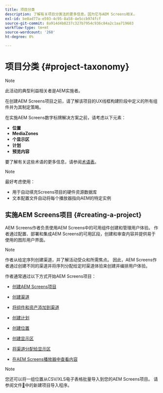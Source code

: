 ```yaml
---
title: 项目分类
description: 了解有关项目分类法的更多信息，因为它与AEM Screens相关。
exl-id: be0ad77a-e593-4c95-8a58-4e5ccb974fcf
source-git-commit: 8a914d4b0237c327b7954c936c84a2c1aa719603
workflow-type: tm+mt
source-wordcount: '268'
ht-degree: 0%

---
```


# 项目分类 {#project-taxonomy}

>[!NOTE]
>
>此活动的典型利益相关者是AEM实施者。

在创建AEM Screens项目之前，请了解该项目的UX线框构建阶段中定义的所有组件并为其制定策略。

在实施AEM Screens数字标牌解决方案之前，请考虑以下元素：

* **位置**
* **MediaZones**
* **个显示区**
* **计划**
* **预览内容**

要了解有关这些术语的更多信息，请参阅[术语表](https://experienceleague.adobe.com/en/docs/experience-manager-screens/user-guide/overview/screens-glossary)。

>[!NOTE]
>
>最好考虑使用：
>
>* 用于自动填充Screens项目的硬件资源数据库
>* 文本配置文件自动将每个播放器指向AEM的特定实例

## 实施AEM Screens项目 {#creating-a-project}

AEM Screens作者负责使用AEM Screens中的可用组件创建和管理用户体验。 作者通过配置、部署和集成AEM Screens的可用区段，创建和审查内容并提供易于使用的图形用户界面。

>[!NOTE]
>
>作者从给定序列创建渠道，并了解活动受众和所需焦点。 因此，AEM Screens作者通过创建不同的渠道并将序列分配给定时渠道体验来创建并编排用户体验。

作者通常通过以下方式开始AEM Screens项目：

* [创建AEM Screens项目](https://experienceleague.adobe.com/en/docs/experience-manager-screens/user-guide/authoring/setting-up-projects/creating-a-screens-project)
* [创建渠道](https://experienceleague.adobe.com/en/docs/experience-manager-screens/user-guide/authoring/setting-up-projects/managing-channels)
* [将组件和资产添加到渠道](https://experienceleague.adobe.com/en/docs/experience-manager-screens/user-guide/authoring/product-features/adding-components-to-a-channel)
* [创建计划](https://experienceleague.adobe.com/en/docs/experience-manager-screens/user-guide/authoring/setting-up-projects/managing-schedules)
* [创建位置](https://experienceleague.adobe.com/en/docs/experience-manager-screens/user-guide/authoring/setting-up-projects/managing-locations)
* [创建显示区](https://experienceleague.adobe.com/en/docs/experience-manager-screens/user-guide/authoring/setting-up-projects/managing-displays)
* [将渠道分配给显示区](https://experienceleague.adobe.com/en/docs/experience-manager-screens/user-guide/authoring/setting-up-projects/assigning-channels/channel-assignment)

* [在AEM Screens播放器中查看内容](https://experienceleague.adobe.com/en/docs/experience-manager-screens/user-guide/administering/working-with-screens-player)

>[!NOTE]
>您还可以将一组位置从CSV/XLS电子表格批量导入到您的AEM Screens项目。 请参阅文件[&#128279;](https://experienceleague.adobe.com/en/docs/experience-manager-screens/user-guide/administering/project-importer)中的新建项目导入程序。
